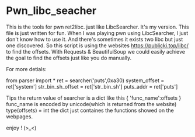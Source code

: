 # Pwn_libc_seacher
This is the tools for pwn ret2libc. just like LibcSearcher. It's my version.
This file is just written for fun.
When I was playing pwn using LibcSearcher, I just don't know how to use it. And there's sometimes it exists two libc but just one discovered.
So this script is using the websites https://publicki.top/libc/ to find the offsets.
With Requests & BeautifulSoup we could easily achieve the goal to find the offsets just like you do manually.

For more detials:

from parser import *
ret = searcher('puts',0xa30)
system_offset = ret['system']
str_bin_sh_offset = ret['str_bin_sh']
puts_addr = ret['puts']

Tips
the return value of searcher is a dict like this { 'func_name':offsets }
func_name is encoded by unicode(which is returned from the website)
type(offsets) = int
the dict just containes the functions showed on the webpages. 

enjoy !  (>_<)
